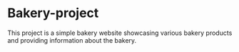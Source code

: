 # Bakery-project
This project is a simple bakery website showcasing various bakery products and providing information about the bakery.
